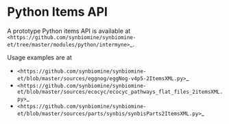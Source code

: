 Python Items API
================

A prototype Python items API is available at `<https://github.com/synbiomine/synbiomine-et/tree/master/modules/python/intermyne>`_. 

Usage examples are at

* `<https://github.com/synbiomine/synbiomine-et/blob/master/sources/eggnog/eggNog-v4p5-2ItemsXML.py>`_
* `<https://github.com/synbiomine/synbiomine-et/blob/master/sources/ecocyc/ecocyc_pathways_flat_files_2itemsXML.py>`_
* `<https://github.com/synbiomine/synbiomine-et/blob/master/sources/parts/synbis/synbisParts2ItemsXML.py>`_
